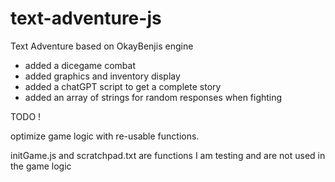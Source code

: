 # text-adventure-js
Text Adventure based on OkayBenjis engine

- added a dicegame combat
- added graphics and inventory display
- added a chatGPT script to get a complete story 
- added an array of strings for random responses when fighting

TODO !

optimize game logic with re-usable functions.

initGame.js and scratchpad.txt are functions I am testing and are not used in the game logic
